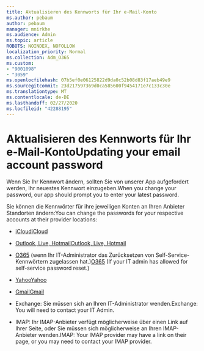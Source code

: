 ```yaml
---
title: Aktualisieren des Kennworts für Ihr e-Mail-Konto
ms.author: pebaum
author: pebaum
manager: mnirkhe
ms.audience: Admin
ms.topic: article
ROBOTS: NOINDEX, NOFOLLOW
localization_priority: Normal
ms.collection: Adm_O365
ms.custom:
- "9001098"
- "3059"
ms.openlocfilehash: 07b5ef0e06125822d9da0c52b08d83f17aeb49e9
ms.sourcegitcommit: 23d217597369d0ca585600f9454171e7c133c30e
ms.translationtype: MT
ms.contentlocale: de-DE
ms.lasthandoff: 02/27/2020
ms.locfileid: "42288195"
---
```

# <a name="updating-your-email-account-password"></a><span data-ttu-id="83b85-102">Aktualisieren des Kennworts für Ihr e-Mail-Konto</span><span class="sxs-lookup"><span data-stu-id="83b85-102">Updating your email account password</span></span>

<span data-ttu-id="83b85-103">Wenn Sie Ihr Kennwort ändern, sollten Sie von unserer App aufgefordert werden, Ihr neuestes Kennwort einzugeben.</span><span class="sxs-lookup"><span data-stu-id="83b85-103">When you change your password, our app should prompt you to enter your latest password.</span></span>

<span data-ttu-id="83b85-104">Sie können die Kennwörter für ihre jeweiligen Konten an Ihren Anbieter Standorten ändern:</span><span class="sxs-lookup"><span data-stu-id="83b85-104">You can change the passwords for your respective accounts at their provider locations:</span></span>

- [<span data-ttu-id="83b85-105">iCloud</span><span class="sxs-lookup"><span data-stu-id="83b85-105">iCloud</span></span>](https://support.apple.com/HT201487)

- [<span data-ttu-id="83b85-106">Outlook, Live, Hotmail</span><span class="sxs-lookup"><span data-stu-id="83b85-106">Outlook, Live, Hotmail</span></span>](https://account.live.com/password/reset)

- <span data-ttu-id="83b85-107">[O365](https://passwordreset.microsoftonline.com) (wenn Ihr IT-Administrator das Zurücksetzen von Self-Service-Kennwörtern zugelassen hat.)</span><span class="sxs-lookup"><span data-stu-id="83b85-107">[O365](https://passwordreset.microsoftonline.com) (If your IT admin has allowed for self-service password reset.)</span></span>

- [<span data-ttu-id="83b85-108">Yahoo</span><span class="sxs-lookup"><span data-stu-id="83b85-108">Yahoo</span></span>](https://login.yahoo.com/account/challenge/username?done=https%3A%2F%2Fwww.yahoo.com%2F&authMechanism=secondary&chllngnm=base&sessionIndex=QQ--)

- [<span data-ttu-id="83b85-109">Gmail</span><span class="sxs-lookup"><span data-stu-id="83b85-109">Gmail</span></span>](https://support.google.com/mail/answer/41078?co=GENIE.Platform%3DDesktop&hl=en)

- <span data-ttu-id="83b85-110">Exchange: Sie müssen sich an Ihren IT-Administrator wenden.</span><span class="sxs-lookup"><span data-stu-id="83b85-110">Exchange: You will need to contact your IT Admin.</span></span>

- <span data-ttu-id="83b85-111">IMAP: Ihr IMAP-Anbieter verfügt möglicherweise über einen Link auf Ihrer Seite, oder Sie müssen sich möglicherweise an Ihren IMAP-Anbieter wenden.</span><span class="sxs-lookup"><span data-stu-id="83b85-111">IMAP: Your IMAP provider may have a link on their page, or you may need to contact your IMAP provider.</span></span>